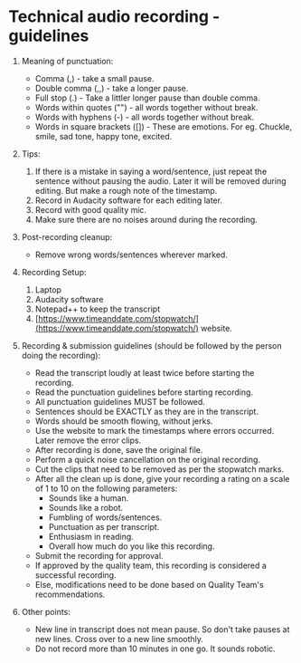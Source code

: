 # Technical audio recording - guidelines



1.  Meaning of punctuation:
    
    -   Comma (,) - take a small pause.
    -   Double comma (,,) - take a longer pause.
    -   Full stop (.) - Take a littler longer pause than double comma.
    -   Words within quotes ("") - all words together without break.
    -   Words with hyphens (-) - all words together without break.
    -   Words in square brackets ([]) - These are emotions. For eg. Chuckle, smile, sad tone, happy tone, excited.
2.  Tips:
    
    1.  If there is a mistake in saying a word/sentence, just repeat the sentence without pausing the audio. Later it will be removed during editing. But make a rough note of the timestamp.
    2.  Record in Audacity software for each editing later.
    3.  Record with good quality mic.
    4.  Make sure there are no noises around during the recording.
3.  Post-recording cleanup:
    
    -   Remove wrong words/sentences wherever marked.
4.  Recording Setup:
    
    1.  Laptop
    2.  Audacity software
    3.  Notepad++ to keep the transcript
    4.  [https://www.timeanddate.com/stopwatch/](https://www.timeanddate.com/stopwatch/) website.
5.  Recording & submission guidelines (should be followed by the person doing the recording):
    
    -   Read the transcript loudly at least twice before starting the recording.
    -   Read the punctuation guidelines before starting recording.
    -   All punctuation guidelines MUST be followed.
    -   Sentences should be EXACTLY as they are in the transcript.
    -   Words should be smooth flowing, without jerks.
    -   Use the website to mark the timestamps where errors occurred. Later remove the error clips.
    -   After recording is done, save the original file.
    -   Perform a quick noise cancellation on the original recording.
    -   Cut the clips that need to be removed as per the stopwatch marks.
    -   After all the clean up is done, give your recording a rating on a scale of 1 to 10 on the following parameters:
        -   Sounds like a human.
        -   Sounds like a robot.
        -   Fumbling of words/sentences.
        -   Punctuation as per transcript.
        -   Enthusiasm in reading.
        -   Overall how much do you like this recording.
    -   Submit the recording for approval.
    -   If approved by the quality team, this recording is considered a successful recording.
    -   Else, modifications need to be done based on Quality Team's recommendations.
6.  Other points:
    
    -   New line in transcript does not mean pause. So don't take pauses at new lines. Cross over to a new line smoothly.
    -   Do not record more than 10 minutes in one go. It sounds robotic.
